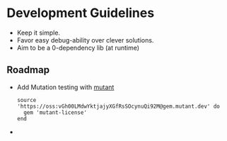 # Development Guidelines

- Keep it simple.
- Favor easy debug-ability over clever solutions.
- Aim to be a 0-dependency lib (at runtime)

## Roadmap

- Add Mutation testing with [mutant](https://github.com/mbj/mutant)
  ```
  source 'https://oss:vGh00LMdwYktjajyXGfRsSOcynuQi92M@gem.mutant.dev' do 
    gem 'mutant-license' 
  end 
  ```

- 
